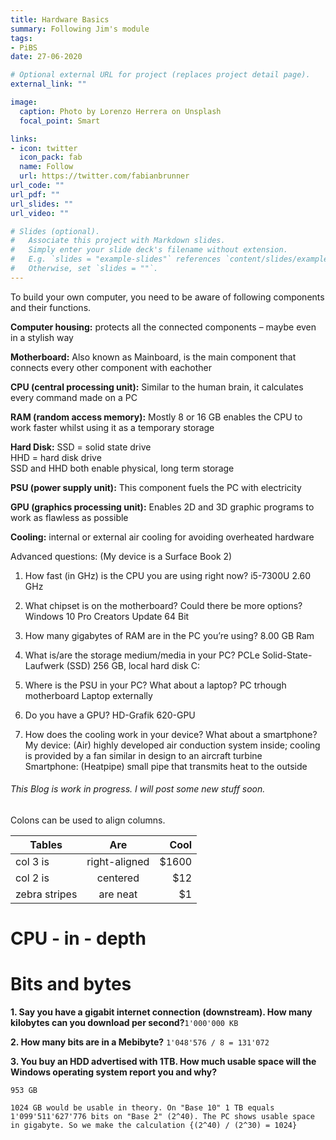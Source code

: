 ```yaml
---
title: Hardware Basics
summary: Following Jim's module 
tags:
- PiBS
date: 27-06-2020

# Optional external URL for project (replaces project detail page).
external_link: ""

image:
  caption: Photo by Lorenzo Herrera on Unsplash
  focal_point: Smart

links:
- icon: twitter
  icon_pack: fab
  name: Follow
  url: https://twitter.com/fabianbrunner
url_code: ""
url_pdf: ""
url_slides: ""
url_video: ""

# Slides (optional).
#   Associate this project with Markdown slides.
#   Simply enter your slide deck's filename without extension.
#   E.g. `slides = "example-slides"` references `content/slides/example-slides.md`.
#   Otherwise, set `slides = ""`.
---
```


To build your own computer, you need to be aware of following components and their functions.

**Computer housing:** 
   protects all the connected components – maybe even in a stylish way  

**Motherboard:**
   Also known as Mainboard, is the main component that connects every other component with eachother  

**CPU (central processing unit):**
   Similar to the human brain, it calculates every command made on a PC  

**RAM (random access memory):**
   Mostly 8 or 16 GB enables the CPU to work faster whilst using it as a temporary storage  

**Hard Disk:**
   SSD = solid state drive  
   HHD = hard disk drive  
   SSD and HHD both enable physical, long term storage  

**PSU (power supply unit):**
   This component fuels the PC with electricity  

**GPU (graphics processing unit):**
   Enables 2D and 3D graphic programs to work as flawless as possible  

**Cooling:**
   internal or external air cooling for avoiding overheated hardware  




Advanced questions:
(My device is a Surface Book 2)

 1.	How fast (in GHz) is the CPU you are using right now?
   i5-7300U 2.60 GHz

 2.   What chipset is on the motherboard? Could there be more options?  
   Windows 10 Pro Creators Update 64 Bit

 3.	How many gigabytes of RAM are in the PC you’re using?
   8.00 GB  Ram

 4.	What is/are the storage medium/media in your PC?
   PCLe Solid-State-Laufwerk (SSD) 256 GB, local hard disk C:

 5.	Where is the PSU in your PC? What about a laptop?
   PC trhough motherboard
   Laptop externally

 6.	Do you have a GPU?
   HD-Grafik 620-GPU

 7.   How does the cooling work in your device? What about a smartphone?  
   My device: (Air) highly developed air conduction system inside; cooling is provided by a fan similar in design to an aircraft turbine  
   Smartphone: (Heatpipe) small pipe that transmits heat to the outside



###### This Blog is work in progress. I will post some new stuff soon.


Colons can be used to align columns.

| Tables        | Are           | Cool  |
| ------------- |:-------------:| -----:|
| col 3 is      | right-aligned | $1600 |
| col 2 is      | centered      |   $12 |
| zebra stripes | are neat      |    $1 |


CPU - in - depth
=================





Bits and bytes
===============

**1. Say you have a gigabit internet connection (downstream). How many kilobytes can you download per second?​**
`1'000'000 KB`
​

**2. How many bits are in a Mebibyte?** ​
`1'048'576 / 8 = 131'072`
​

**3. You buy an HDD advertised with 1TB. How much usable space will the Windows operating system report you and why?**

`953 GB`

`1024 GB would be usable in theory. On "Base 10" 1 TB equals 1'099'511'627'776 bits on "Base 2" (2^40). The PC shows usable space in gigabyte. So we make the calculation {(2^40) / (2^30) = 1024}`




